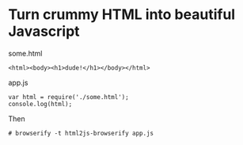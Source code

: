 # Turn crummy HTML into beautiful Javascript

some.html

    <html><body><h1>dude!</h1></body></html>

app.js

    var html = require('./some.html');
    console.log(html);

Then

    # browserify -t html2js-browserify app.js
